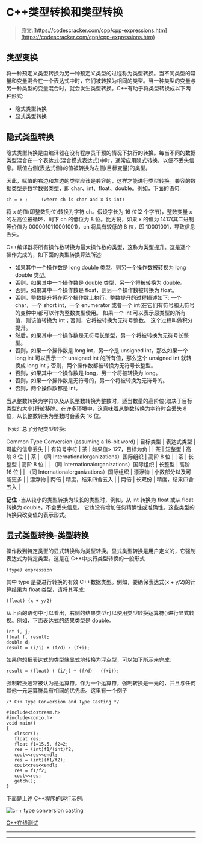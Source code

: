 # C++类型转换和类型转换

> 原文:[https://codescracker.com/cpp/cpp-expressions.htm](https://codescracker.com/cpp/cpp-expressions.htm)

## 类型变换

将一种预定义类型转换为另一种预定义类型的过程称为类型转换。当不同类型的常量和变量混合在一个表达式中时，它们被转换为相同的类型。当一种类型的变量与另一种类型的变量混合时，就会发生类型转换。C++有助于将类型转换成以下两种形式:

*   隐式类型转换
*   显式类型转换

## 隐式类型转换

隐式类型转换是由编译器在没有程序员干预的情况下执行的转换。每当不同的数据类型混合在一个表达式(混合模式表达式)中时，通常应用隐式转换，以便不丢失信息。赋值右侧(表达式侧)的值被转换为左侧(目标变量)的类型。

因此，赋值的右边和左边的类型应该是兼容的，这样才能进行类型转换。兼容的数据类型是数学数据类型，即 char、int、float、double。例如，下面的语句:

```
ch = x ;     (where ch is char and x is int)
```

将 x 的值(即整数到位)转换为字符 ch。假设字长为 16 位(2 个字节)，整数变量 x 的左高位被循环，剩下 ch 的低位为 8 位。比方说，如果 x 的值为 1417(其二进制等价值为 0000010110001001)，ch 将具有较低的 8 位，即 10001001，导致信息丢失。

C++编译器将所有操作数转换为最大操作数的类型，这称为类型提升。这是逐个操作完成的，如下面的类型转换算法所述:

*   如果其中一个操作数是 long double 类型，则另一个操作数被转换为 long double 类型。
*   否则，如果其中一个操作数是 double 类型，另一个将被转换为 double。
*   否则，如果其中一个操作数是 float，则另一个操作数被转换为 float。
*   否则，整数提升将在两个操作数上执行。整数提升的过程描述如下:
    一个 char，一个 short int，一个 enumerator 或者一个 int(在它们有符号和无符号的变种中)都可以作为整数类型使用。 如果一个 int 可以表示原类型的所有值，则该值转换为 int；否则，它将被转换为无符号整数。 这个过程叫做积分提升。
*   然后，如果其中一个操作数是无符号长整型，另一个将被转换为无符号长整型。
*   否则，如果一个操作数是 long int，另一个是 unsigned int，那么如果一个 long int 可以表示一个 unsigned int 的所有值，那么这个 unsigned int 就转换成 long int；否则，两个操作数都被转换为无符号长整型。
*   否则，如果其中一个操作数是 long，另一个将被转换为 long。
*   否则，如果一个操作数是无符号的，另一个将被转换为无符号的。
*   否则，两个操作数都是 int。

当从整数转换为字符以及从长整数转换为整数时，适当数量的高阶位(取决于目标类型的大小)将被移除。在许多环境中，这意味着从整数转换为字符时会丢失 8 位，从长整数转换为整数时会丢失 16 位。

下表汇总了分配类型转换:

<caption>Common Type Conversion (assuming a 16-bit word)</caption>
| 目标类型 | 表达式类型 | 可能的信息丢失 |
| 有符号字符 | 茶 | 如果值> 127，目标为负 |
| 茶 | 短整型 | 高阶 8 位 |
| 茶 | （同 Internationalorganizations）国际组织 | 高阶 8 位 |
| 茶 | 长整型 | 高阶 8 位 |
| （同 Internationalorganizations）国际组织 | 长整型 | 高阶 16 位 |
| （同 Internationalorganizations）国际组织 | 漂浮物 | 小数部分以及可能更多 |
| 漂浮物 | 两倍 | 精度，结果四舍五入 |
| 两倍 | 长双份 | 精度，结果四舍五入 |

**记住** -当从较小的类型转换为较长的类型时，例如，从 int 转换为 float 或从 float 转换为 double，不会丢失信息。 它也没有增加任何精确性或准确性。这些类型的转换只改变值的表示形式。

## 显式类型转换-类型转换

操作数到特定类型的显式转换称为类型转换。显式类型转换是用户定义的，它强制表达式为特定类型。这是在 C++中执行类型转换的一般形式

```
(type) expression
```

其中 type 是要进行转换的有效 C++数据类型。例如，要确保表达式(x + y/2)的计算结果为 float 类型，请将其写成:

```
(float) (x + y/2)
```

从上面的语句中可以看出，右侧的结果类型可以使用类型转换运算符()进行显式转换。例如，下面表达式的结果类型是 double。

```
int i, j;
float f, result;
double d;
result = (i/j) + (f/d) - (f+i);
```

如果你想把表达式的类型端显式地转换为浮点型，可以如下所示来完成:

```
result = (float) ( (i/j) + (f/d) - (f+i));
```

强制转换通常被认为是运算符。作为一个运算符，强制转换是一元的，并且与任何其他一元运算符具有相同的优先级。这里有一个例子

```
/* C++ Type Conversion and Type Casting */

#include<iostream.h>
#include<conio.h>
void main()
{
   clrscr();
   float res;
   float f1=15.5, f2=2;
   res = (int)f1/(int)f2;
   cout<<res<<endl;
   res = (int)(f1/f2);
   cout<<res<<endl;
   res = f1/f2;
   cout<<res;
   getch();
}
```

下面是上述 C++程序的运行示例:

![c++ type conversion casting](../Images/afd94330c29d498268eaf3f148147138.png)

[C++在线测试](/exam/showtest.php?subid=3)

* * *

* * *